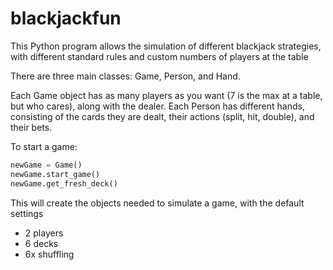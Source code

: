# blackjackfun
This Python program allows the simulation of different blackjack strategies, with different standard rules and custom numbers of players at the table

There are three main classes: Game, Person, and Hand. 

Each Game object has as many players as you want (7 is the max at a table, but who cares), along with the dealer. Each Person has different hands, consisting of the cards they are dealt, their actions (split, hit, double), and their bets.

To start a game:
``` python 
newGame = Game()
newGame.start_game()
newGame.get_fresh_deck()
```
This will create the objects needed to simulate a game, with the default settings
  - 2 players
  - 6 decks
  - 6x shuffling
